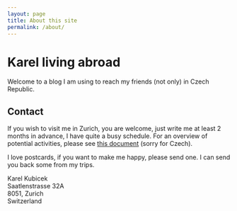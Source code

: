 ```yaml
---
layout: page
title: About this site
permalink: /about/
---
```


# Karel living abroad

Welcome to a blog I am using to reach my friends (not only) in Czech Republic.

## Contact

If you wish to visit me in Zurich, you are welcome, just write me at least 2 months in advance, I have quite a busy schedule. For an overview of potential activities, please see [this document](https://docs.google.com/document/d/13ylIv-RWxMr7prdcibgrKmoxMGiaHf2ny1kIoakegIs/edit?usp=sharing) (sorry for Czech).

I love postcards, if you want to make me happy, please send one. I can send you back some from my trips.

Karel Kubicek<br />
Saatlenstrasse 32A<br />
8051, Zurich<br />
Switzerland


